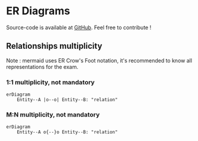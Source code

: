 # ER Diagrams

Source-code is available at [GitHub](https://github.com/nicojmn/LINFO2172-cheatsheet). Feel free to contribute !

## Relationships multiplicity

Note : mermaid uses ER Crow's Foot notation, it's recommended to know all representations for the exam.

### 1:1 multiplicity, not mandatory

```mermaid
erDiagram
    Entity--A |o--o| Entity--B: "relation"
```

### M:N multiplicity, not mandatory

```mermaid
erDiagram
    Entity--A o{--}o Entity--B: "relation"
```